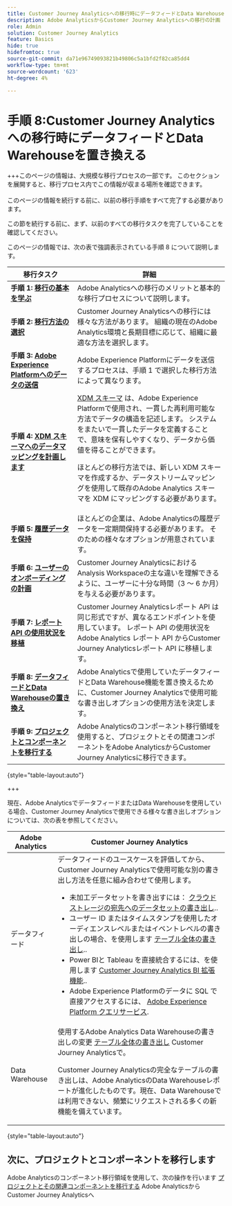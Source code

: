 ```yaml
---
title: Customer Journey Analyticsへの移行時にデータフィードとData Warehouseを置換
description: Adobe AnalyticsからCustomer Journey Analyticsへの移行の計画
role: Admin
solution: Customer Journey Analytics
feature: Basics
hide: true
hidefromtoc: true
source-git-commit: da71e96749093821b49806c5a1bfd2f82ca85dd4
workflow-type: tm+mt
source-wordcount: '623'
ht-degree: 4%

---
```


# 手順 8:Customer Journey Analyticsへの移行時にデータフィードとData Warehouseを置き換える

+++このページの情報は、大規模な移行プロセスの一部です。 このセクションを展開すると、移行プロセス内でこの情報が収まる場所を確認できます。 </br></br>このページの情報を続行する前に、以前の移行手順をすべて完了する必要があります。

この節を続行する前に、まず、以前のすべての移行タスクを完了していることを確認してください。

このページの情報では、次の表で強調表示されている手順 8 について説明します。

| 移行タスク | 詳細 |
|---------|----------|
| **手順 1: [移行の基本を学ぶ](/help/getting-started/cja-migration/cja-migration-getstarted.md)** | Adobe Analyticsへの移行のメリットと基本的な移行プロセスについて説明します。 |
| **手順 2: [移行方法の選択](/help/getting-started/cja-migration/cja-migration-method.md)** | Customer Journey Analyticsへの移行には様々な方法があります。 組織の現在のAdobe Analytics環境と長期目標に応じて、組織に最適な方法を選択します。 |
| **手順 3: [Adobe Experience Platformへのデータの送信](/help/getting-started/cja-migration/cja-migration-send-to-platform.md)** | Adobe Experience Platformにデータを送信するプロセスは、手順 1 で選択した移行方法によって異なります。 |
| **手順 4: [XDM スキーマへのデータマッピングを計画します](/help/getting-started/cja-migration/cja-migration-xdm.md)** | [XDM スキーマ](https://experienceleague.adobe.com/en/docs/experience-platform/xdm/home#xdm-schemas) は、Adobe Experience Platformで使用され、一貫した再利用可能な方法でデータの構造を記述します。 システムをまたいで一貫したデータを定義することで、意味を保有しやすくなり、データから価値を得ることができます。<p>ほとんどの移行方法では、新しい XDM スキーマを作成するか、データストリームマッピングを使用して既存のAdobe Analytics スキーマを XDM にマッピングする必要があります。</p> |
| **手順 5: [履歴データを保持](/help/getting-started/cja-migration/cja-migration-historical-data.md)** | ほとんどの企業は、Adobe Analyticsの履歴データを一定期間保持する必要があります。 そのための様々なオプションが用意されています。 |
| **手順 6: [ユーザーのオンボーディングの計画](/help/getting-started/cja-migration/cja-migration-onboarding.md)** | Customer Journey AnalyticsにおけるAnalysis Workspaceの主な違いを理解できるように、ユーザーに十分な時間（3 ～ 6 か月）を与える必要があります。 |
| **手順 7: [レポート API の使用状況を移植](/help/getting-started/cja-migration/cja-migration-api.md)** | Customer Journey Analyticsレポート API は同じ形式ですが、異なるエンドポイントを使用しています。 レポート API の使用状況をAdobe Analytics レポート API からCustomer Journey Analyticsレポート API に移植します。 |
| <span class="preview">**手順 8: [データフィードとData Warehouseの置き換え](/help/getting-started/cja-migration/cja-migration-export-options.md)**</span> | <span class="preview">Adobe Analyticsで使用していたデータフィードとData Warehouse機能を置き換えるために、Customer Journey Analyticsで使用可能な書き出しオプションの使用方法を決定します。</span> |
| **手順 9: [プロジェクトとコンポーネントを移行する](/help/getting-started/cja-migration/cja-migration-projects.md)** | Adobe Analyticsのコンポーネント移行領域を使用すると、プロジェクトとその関連コンポーネントをAdobe AnalyticsからCustomer Journey Analyticsに移行できます。 |

{style="table-layout:auto"}

+++

現在、Adobe AnalyticsでデータフィードまたはData Warehouseを使用している場合、Customer Journey Analyticsで使用できる様々な書き出しオプションについては、次の表を参照してください。

| Adobe Analytics | Customer Journey Analytics |
|---------|----------|
| データフィード | データフィードのユースケースを評価してから、Customer Journey Analyticsで使用可能な別の書き出し方法を任意に組み合わせて使用します。 <ul><li>未加工データセットを書き出すには： [クラウドストレージの宛先へのデータセットの書き出し](https://experienceleague.adobe.com/en/docs/experience-platform/destinations/ui/activate/export-datasets)..&#x200B;</li><li>ユーザー ID またはタイムスタンプを使用したオーディエンスレベルまたはイベントレベルの書き出しの場合、を使用します [テーブル全体の書き出し](/help/analysis-workspace/export/export-cloud.md)..&#x200B;</li><li>Power BIと Tableau を直接統合するには、を使用します [Customer Journey Analytics BI 拡張機能](https://experienceleague.adobe.com/en/docs/analytics-platform/using/cja-dataviews/bi-extension)..&#x200B;</li><li>Adobe Experience Platformのデータに SQL で直接アクセスするには、 [Adobe Experience Platform クエリサービス](https://experienceleague.adobe.com/en/docs/experience-platform/query/home).</li></ul> |
| Data Warehouse | 使用するAdobe Analytics Data Warehouseの書き出しの変更 [テーブル全体の書き出し](/help/analysis-workspace/export/export-cloud.md) Customer Journey Analyticsで。<p>Customer Journey Analyticsの完全なテーブルの書き出しは、Adobe AnalyticsのData Warehouseレポートが進化したものです。現在、Data Warehouseでは利用できない、頻繁にリクエストされる多くの新機能を備えています。</p> |

{style="table-layout:auto"}

## 次に、プロジェクトとコンポーネントを移行します

Adobe Analyticsのコンポーネント移行領域を使用して、次の操作を行います [プロジェクトとその関連コンポーネントを移行する](/help/getting-started/cja-migration/cja-migration-projects.md) Adobe AnalyticsからCustomer Journey Analyticsへ
